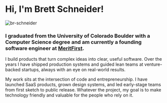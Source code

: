 <h1 >Hi, I'm Brett Schneider!</h1>
<p align="left">
  <img src="https://komarev.com/ghpvc/?username=br-schneider&label=Profile%20views&color=0e75b6&style=flat" alt="br-schneider"/> 
</p>
<h3 >I graduated from the University of Colorado Boulder with a Computer Science degree and am currently a founding software engineer at <a href="https://www.meritfirst.us">MeritFirst</a>.</h3>
<p >
I build products that turn complex ideas into clear, useful software. Over the years I have shipped production systems and guided lean teams at venture-backed startups, always with an eye on real-world results.

My work sits at the intersection of code and entrepreneurship. I have launched SaaS products, grown design systems, and led early-stage teams from first sketch to public release. Whatever the project, my goal is to make technology friendly and valuable for the people who rely on it.
</p>

